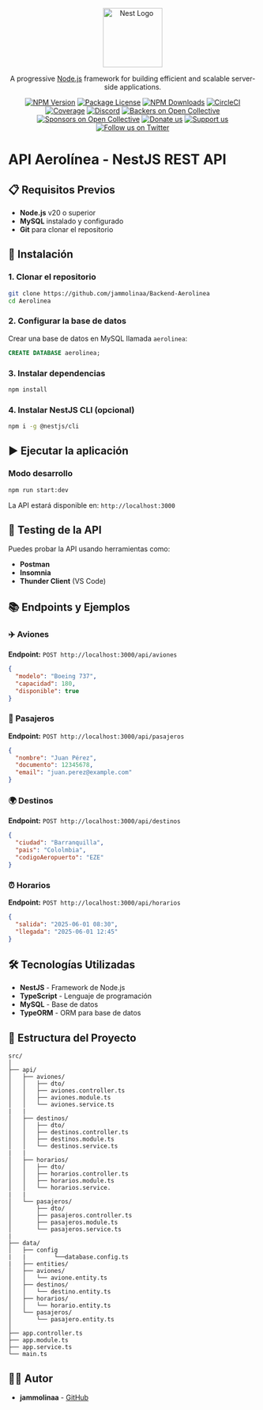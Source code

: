 <p align="center">
  <a href="http://nestjs.com/" target="blank"><img src="https://nestjs.com/img/logo-small.svg" width="120" alt="Nest Logo" /></a>
</p>

[circleci-image]: https://img.shields.io/circleci/build/github/nestjs/nest/master?token=abc123def456
[circleci-url]: https://circleci.com/gh/nestjs/nest

  <p align="center">A progressive <a href="http://nodejs.org" target="_blank">Node.js</a> framework for building efficient and scalable server-side applications.</p>
    <p align="center">
<a href="https://www.npmjs.com/~nestjscore" target="_blank"><img src="https://img.shields.io/npm/v/@nestjs/core.svg" alt="NPM Version" /></a>
<a href="https://www.npmjs.com/~nestjscore" target="_blank"><img src="https://img.shields.io/npm/l/@nestjs/core.svg" alt="Package License" /></a>
<a href="https://www.npmjs.com/~nestjscore" target="_blank"><img src="https://img.shields.io/npm/dm/@nestjs/common.svg" alt="NPM Downloads" /></a>
<a href="https://circleci.com/gh/nestjs/nest" target="_blank"><img src="https://img.shields.io/circleci/build/github/nestjs/nest/master" alt="CircleCI" /></a>
<a href="https://coveralls.io/github/nestjs/nest?branch=master" target="_blank"><img src="https://coveralls.io/repos/github/nestjs/nest/badge.svg?branch=master#9" alt="Coverage" /></a>
<a href="https://discord.gg/G7Qnnhy" target="_blank"><img src="https://img.shields.io/badge/discord-online-brightgreen.svg" alt="Discord"/></a>
<a href="https://opencollective.com/nest#backer" target="_blank"><img src="https://opencollective.com/nest/backers/badge.svg" alt="Backers on Open Collective" /></a>
<a href="https://opencollective.com/nest#sponsor" target="_blank"><img src="https://opencollective.com/nest/sponsors/badge.svg" alt="Sponsors on Open Collective" /></a>
  <a href="https://paypal.me/kamilmysliwiec" target="_blank"><img src="https://img.shields.io/badge/Donate-PayPal-ff3f59.svg" alt="Donate us"/></a>
    <a href="https://opencollective.com/nest#sponsor"  target="_blank"><img src="https://img.shields.io/badge/Support%20us-Open%20Collective-41B883.svg" alt="Support us"></a>
  <a href="https://twitter.com/nestframework" target="_blank"><img src="https://img.shields.io/twitter/follow/nestframework.svg?style=social&label=Follow" alt="Follow us on Twitter"></a>
</p>

 # API Aerolínea - NestJS REST API

## 📋 Requisitos Previos

- **Node.js** v20 o superior
- **MySQL** instalado y configurado
- **Git** para clonar el repositorio

## 🚀 Instalación

### 1. Clonar el repositorio
```bash
git clone https://github.com/jammolinaa/Backend-Aerolinea
cd Aerolinea
```

### 2. Configurar la base de datos
Crear una base de datos en MySQL llamada `aerolinea`:
```sql
CREATE DATABASE aerolinea;
```

### 3. Instalar dependencias
```bash
npm install
```

### 4. Instalar NestJS CLI (opcional)
```bash
npm i -g @nestjs/cli
```

## ▶️ Ejecutar la aplicación

### Modo desarrollo
```bash
npm run start:dev
```

La API estará disponible en: `http://localhost:3000`

## 🧪 Testing de la API

Puedes probar la API usando herramientas como:
- **Postman**
- **Insomnia** 
- **Thunder Client** (VS Code)

## 📚 Endpoints y Ejemplos

### ✈️ Aviones
**Endpoint:** `POST http://localhost:3000/api/aviones`

```json
{
  "modelo": "Boeing 737",
  "capacidad": 180,
  "disponible": true
}
```

### 👥 Pasajeros
**Endpoint:** `POST http://localhost:3000/api/pasajeros`

```json
{
  "nombre": "Juan Pérez",
  "documento": 12345678,
  "email": "juan.perez@example.com"
}
```

### 🌍 Destinos
**Endpoint:** `POST http://localhost:3000/api/destinos`

```json
{
  "ciudad": "Barranquilla",
  "pais": "Cololmbia",
  "codigoAeropuerto": "EZE"
}

```

### ⏰ Horarios
**Endpoint:** `POST http://localhost:3000/api/horarios`

```json
{
  "salida": "2025-06-01 08:30",
  "llegada": "2025-06-01 12:45"
}
```

## 🛠️ Tecnologías Utilizadas

- **NestJS** - Framework de Node.js
- **TypeScript** - Lenguaje de programación
- **MySQL** - Base de datos
- **TypeORM** - ORM para base de datos

## 📁 Estructura del Proyecto

```
src/
│
├── api/
│   ├── aviones/
│   │   ├── dto/
│   │   ├── aviones.controller.ts
│   │   ├── aviones.module.ts
│   │   └── aviones.service.ts
|   |
│   ├── destinos/
│   │   ├── dto/
│   │   ├── destinos.controller.ts
│   │   ├── destinos.module.ts
│   │   └── destinos.service.ts  
|   |
│   ├── horarios/
│   │   ├── dto/
│   │   ├── horarios.controller.ts
│   │   ├── horarios.module.ts
│   │   └── horarios.service.
|   |
│   └── pasajeros/
│       ├── dto/
│       ├── pasajeros.controller.ts
│       ├── pasajeros.module.ts
│       └── pasajeros.service.ts
|       
├── data/
│   ├── config
|   |        └──database.config.ts
|   ├── entities/
│   ├── aviones/
│   │   └── avione.entity.ts
│   ├── destinos/
│   │   └── destino.entity.ts
│   ├── horarios/
│   │   └── horario.entity.ts
│   └── pasajeros/
│       └── pasajero.entity.ts
│
├── app.controller.ts
├── app.module.ts
├── app.service.ts
└── main.ts
```



## 👨‍💻 Autor

- **jammolinaa** - [GitHub](https://github.com/jammolinaa)

